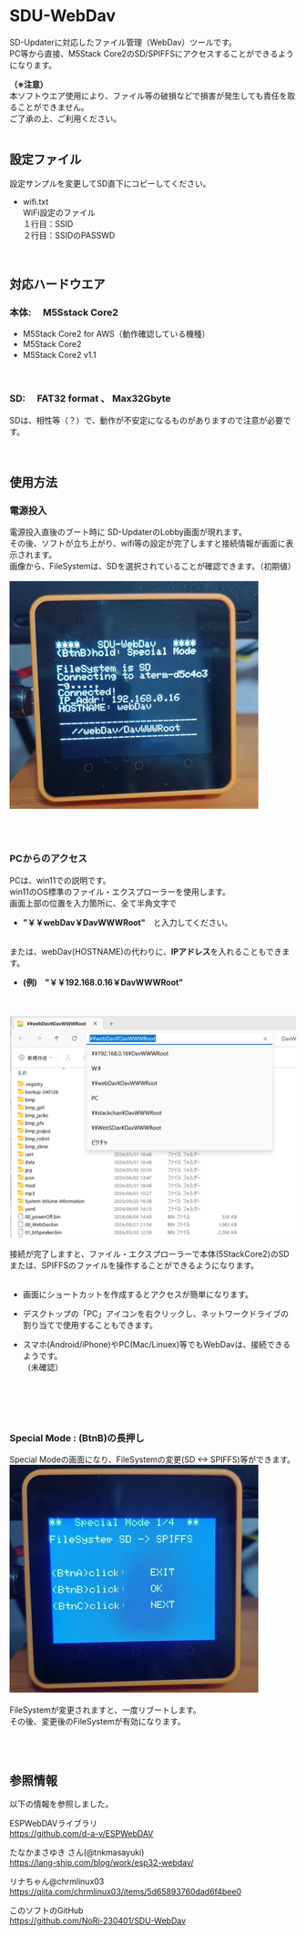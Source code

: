 # SDU-WebDav

SD-Updaterに対応したファイル管理（WebDav）ツールです。<br>
PC等から直接、M5Stack Core2のSD/SPIFFSにアクセスすることができるようになります。<br>


<b>（※注意）</b><br>
本ソフトウエア使用により、ファイル等の破損などで損害が発生しても責任を取ることができません。<br>
ご了承の上、ご利用ください。<br>
<br>



## 設定ファイル
設定サンプルを変更してSD直下にコピーしてください。<br>
  
- wifi.txt<br>
  WiFi設定のファイル<br>
  １行目：SSID<br>
  ２行目：SSIDのPASSWD<br>

<br>  

## 対応ハードウエア
### 本体:　 M5Sstack Core2
- M5Stack Core2 for AWS（動作確認している機種）<br>
- M5Stack Core2 <br>
- M5Stack Core2 v1.1　<br>
<br>

### SD:　 FAT32 format 、 Max32Gbyte
SDは、相性等（？）で、動作が不安定になるものがありますので注意が必要です。</b><br>
<br><br>



## 使用方法
### 電源投入
電源投入直後のブート時に SD-UpdaterのLobby画面が現れます。<br>
その後、ソフトが立ち上がり、wifi等の設定が完了しますと接続情報が画面に表示されます。<br>
画像から、FileSystemは、SDを選択されていることが確認できます。（初期値）<br><br>
![画像](images/s-webdav01.jpg)<br><br>

<br>

### PCからのアクセス
PCは、win11での説明です。<br>
win11のOS標準のファイル・エクスプローラーを使用します。<br>
画面上部の位置を入力箇所に、全て半角文字で<br>
 - <b>"￥￥webDav￥DavWWWRoot"</b>　と入力してください。<br><br>

または、webDav(HOSTNAME)の代わりに、<b>IPアドレス</b>を入れることもできます。<br>
 - <b>(例)　"￥￥192.168.0.16￥DavWWWRoot"</b>

<br><br>
![画像](images/s-pc01.png )<br>

接続が完了しますと、ファイル・エクスプローラーで本体(5StackCore2)のSDまたは、SPIFFSのファイルを操作することができるようになります。<br><br>

 - 画面にショートカットを作成するとアクセスが簡単になります。<br>

 - デスクトップの「PC」アイコンを右クリックし、ネットワークドライブの割り当てで使用することもできます。<br>

 - スマホ(Android/iPhone)やPC(Mac/Linuex)等でもWebDavは、接続できるようです。<br>
 （未確認）<br>
 <br>

<br><br>

### Special Mode : (BtnB)の長押し<br>
Special Modeの画面になり、FileSystemの変更(SD <-> SPIFFS)等ができます。<br>
![画像](images/s-webdav02.jpg )<br>
<br>
FileSystemが変更されますと、一度リブートします。<br>
その後、変更後のFileSystemが有効になります。<br>

<br><br>

## 参照情報
以下の情報を参照しました。<br>

ESPWebDAVライブラリ<br>
https://github.com/d-a-v/ESPWebDAV<br>

たなかまさゆき さん(@tnkmasayuki)<br>
https://lang-ship.com/blog/work/esp32-webdav/<br>

リナちゃん@chrmlinux03<br>
https://qiita.com/chrmlinux03/items/5d65893760dad6f4bee0<br>

このソフトのGitHub<br>
https://github.com/NoRi-230401/SDU-WebDav<br>

<br><br><br>